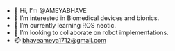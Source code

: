 - 👋 Hi, I’m @AMEYABHAVE
- 👀 I’m interested in Biomedical devices and bionics.
- 🌱 I’m currently learning ROS neotic.
- 💞️ I’m looking to collaborate on robot implementations.
- 📫 bhaveameya1712@gmail.com

